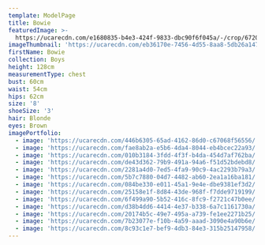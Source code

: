 ```yaml
---
template: ModelPage
title: Bowie
featuredImage: >-
  https://ucarecdn.com/e1680835-b4e3-424f-9833-dbc90f6f045a/-/crop/6720x3582/0,0/-/preview/
imageThumbnail: 'https://ucarecdn.com/eb36170e-7456-4d55-8aa8-5db26a147a50/'
firstName: Bowie
collection: Boys
height: 128cm
measurementType: chest
bust: 60cm
waist: 54cm
hips: 62cm
size: '8'
shoeSize: '3'
hair: Blonde
eyes: Brown
imagePortfolio:
  - image: 'https://ucarecdn.com/446b6305-65ad-4162-86d0-c67068f56556/'
  - image: 'https://ucarecdn.com/fae8ab2a-e5b6-4da4-8044-eb4bcec22a93/'
  - image: 'https://ucarecdn.com/010b3184-3fdd-4f3f-b4da-454d7af762ba/'
  - image: 'https://ucarecdn.com/de43d362-79b9-491a-94a6-f51d52bdebd8/'
  - image: 'https://ucarecdn.com/2281a4d0-7ed5-4fa9-90c9-4ac2293b79a3/'
  - image: 'https://ucarecdn.com/5b7c7880-04d7-4482-ab60-2ea1a16ba181/'
  - image: 'https://ucarecdn.com/084be330-e011-45a1-9e4e-dbe9381ef3d2/'
  - image: 'https://ucarecdn.com/25158e1f-8d84-43de-968f-f7dde9719199/'
  - image: 'https://ucarecdn.com/6f499a90-5b52-416c-8fc9-f2721c47b0ee/'
  - image: 'https://ucarecdn.com/d38b4dd6-4414-4e37-b338-6a7c1161730a/'
  - image: 'https://ucarecdn.com/20174b5c-49e7-495a-a739-fe1ee2271b25/'
  - image: 'https://ucarecdn.com/7b23077e-f10b-4a59-aaad-3090e4a90b6e/'
  - image: 'https://ucarecdn.com/8c93c1e7-bef9-4db3-84e3-315b25147958/'
---
```


